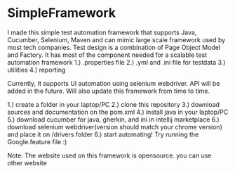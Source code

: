 # SimpleFramework
I made this simple test automation framework that supports Java, Cucumber, Selenium, Maven and can mimic large scale framework used by most tech companies. Test design is a combination of Page Object Model and Factory. It has most of the component needed for a scalable test automation framework 
  1.) .properties file 
  2.) .yml and .ini file for testdata 
  3.) utilities
  4.) reporting

Currently, It supports UI automation using selenium webdriver. API will be added in the future. Will also update this framework from time to time.


1.) create a folder in your laptop/PC
2.) clone this repository 
3.) download sources and documentation on the pom.xml
4.) install java in your laptop/PC 
5.) download cucumber for java, gherkin, and ini in intellij marketplace
6.) download selenium webdriver(version should match your chrome version) and place it on /drivers folder
6.) start automating! Try running the Google.feature file :)


Note:
The website used on this framework is opensource. you can use other website

